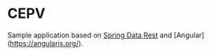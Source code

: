 CEPV
======
Sample application based on [Spring Data Rest](http://projects.spring.io/spring-data-rest/) and
[Angular] (https://angularjs.org/).